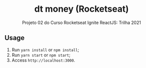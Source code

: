 <h1 align="center">
dt money (Rocketseat)
</h1>

<p align="center">Projeto 02 do Curso Rocketseat Ignite ReactJS: Trilha 2021</p>

## Usage

1. Run `yarn install` or `npm install`;<br />
2. Run `yarn start` or `npm start`;<br />
3. Access `http://localhost:3000`.<br />
